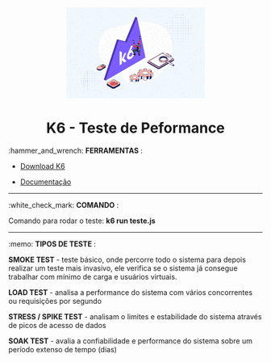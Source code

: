 <div align="center">
    <p align="center">  
    <img src= "pictures/K6.jpg" with="180" height="180">           
       <h1>K6 - Teste de Peformance</h1>
    </p>
</div>

<p>
:hammer_and_wrench: <a name="ferramentas" />
<b>FERRAMENTAS</b> :
</p>
 
- [Download K6](https://k6.io/docs/get-started/running-k6/)

- [Documentação](https://k6.io/docs/test-types/introduction/)

<hr/>

<p>
:white_check_mark:
<b>COMANDO</b> :
</p>
Comando para rodar o teste: <b>k6 run teste.js</b>

<hr>

<p>
:memo:
<b>TIPOS DE TESTE</b> :
</p>
<p>
<b>SMOKE TEST</b> - teste básico, onde percorre todo o sistema para depois realizar um teste mais invasivo, ele verifica se o sistema já consegue trabalhar com mínimo de carga e usuários virtuais.
</p>
<p>
<b>LOAD TEST</b> - analisa a performance do sistema com vários concorrentes ou requisições por segundo
</p>
<p>
<b>STRESS / SPIKE TEST</b> - analisam o limites e estabilidade do sistema através de picos de acesso de dados
</p>
<p>
<b>SOAK TEST</b> - avalia a confiabilidade e performance do sistema sobre um período extenso de tempo (dias)
</p>

</hr>